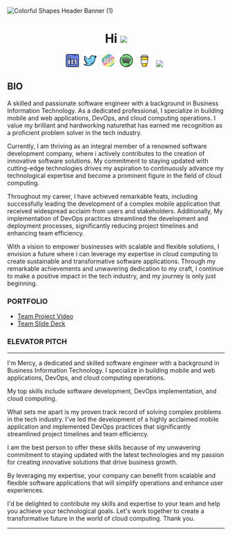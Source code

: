 ![Colorful Shapes Header Banner (1)](https://github.com/codewithira/MercyThira/assets/138221085/4f194dbc-8545-4f70-998d-963350a89f80)


<div align="center">
   <h1>Hi <img src="https://media.giphy.com/media/hvRJCLFzcasrR4ia7z/giphy.gif" width="25px"> </h1>
</div>

<p align='center'>
   <a href="https://www.linkedin.com/in/mercythira/"><img height="30" src="https://raw.githubusercontent.com/8bithemant/8bithemant/master/linkedin.png?raw=true"></a>&nbsp;&nbsp;
<a href="https://twitter.com/ThiraGithinji"><img height="30" src="https://raw.githubusercontent.com/8bithemant/8bithemant/master/twitter.png?raw=true"></a>&nbsp;&nbsp;
<a href=""><img height="30" src="https://raw.githubusercontent.com/8bithemant/8bithemant/master/devto.png?raw=true"></a>&nbsp;&nbsp; 
<a href=""><img height="30" src="https://raw.githubusercontent.com/8bithemant/8bithemant/master/spotify.png?raw=true"></a>&nbsp;&nbsp;
 <a href=""><img height="30" src="https://raw.githubusercontent.com/8bithemant/8bithemant/master/coffee.jpg?raw=true"></a>&nbsp;&nbsp;
<a href=""><img src="https://img.icons8.com/fluent/48/000000/instagram-new.png" width="3.5%"/></a>&nbsp;&nbsp;

## BIO
<!-- 
-  🌐 Checkout my <a href="">profile </a> and <a href = "https://medium.com/@thiragithinji"> blog</a>.  -->

A skilled and passionate software engineer with a background in Business Information Technology. As a dedicated professional, I specialize in building mobile and web applications, DevOps, and cloud computing operations. I value my brilliant and hardworking naturethat has earned me recognition as a proficient problem solver in the tech industry.

Currently, I am thriving as an integral member of a renowned software development company, where i actively contributes to the creation of innovative software solutions. My commitment to staying updated with cutting-edge technologies drives my aspiration to continuously advance my technological expertise and become a prominent figure in the field of cloud computing.

Throughout my career, I have achieved remarkable feats, including successfully leading the development of a complex mobile application that received widespread acclaim from users and stakeholders. Additionally, My implementation of DevOps practices streamlined the development and deployment processes, significantly reducing project timelines and enhancing team efficiency.

With a vision to empower businesses with scalable and flexible solutions, I envision a future where i can leverage my expertise in cloud computing to create sustainable and transformative software applications. Through my remarkable achievements and unwavering dedication to my craft, I continue to make a positive impact in the tech industry, and my journey is only just beginning.

### PORTFOLIO

+ [Team Project Video](https://youtu.be/89PKPL_qyZQ)
+ [Team Slide Deck](https://docs.google.com/presentation/d/1Tk3_CvKYRMBecUQVV_QQTaK7CyJVCTSsItp-OAQjxvg/edit?usp=sharing)

### ELEVATOR PITCH
<hr>
I'm Mercy, a dedicated and skilled software engineer with a background in Business Information Technology. I specialize in building mobile and web applications, DevOps, and cloud computing operations.

My top skills include software development, DevOps implementation, and cloud computing. 

What sets me apart is my proven track record of solving complex problems in the tech industry. I've led the development of a highly acclaimed mobile application and implemented DevOps practices that significantly streamlined project timelines and team efficiency.

I am the best person to offer these skills because of my unwavering commitment to staying updated with the latest technologies and my passion for creating innovative solutions that drive business growth.

By leveraging my expertise, your company can benefit from scalable and flexible software applications that will simplify operations and enhance user experiences.

I'd be delighted to contribute my skills and expertise to your team and help you achieve your technological goals. Let's work together to create a transformative future in the world of cloud computing. Thank you.
<hr>
